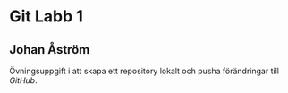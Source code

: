 # Git Labb 1
## Johan Åström
Övningsuppgift i att skapa ett repository lokalt och pusha förändringar till *GitHub*.
